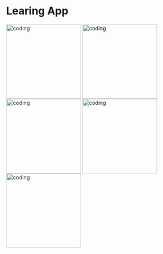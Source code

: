 # Learing App
  <p>
 <img align="center" alt="coding" width="200" src="https://www7.0zz0.com/2024/04/15/15/563660065.png" alt="rashadpro">   
 <img align="center" alt="coding" width="200" src="https://www7.0zz0.com/2024/04/15/15/282928188.png" alt="rashadpro">   
 <img align="center" alt="coding" width="200" src="https://www7.0zz0.com/2024/04/15/15/259059749.png" alt="rashadpro">   
 <img align="center" alt="coding" width="200" src="https://www8.0zz0.com/2024/04/15/15/755959797.png" alt="rashadpro">      
 <img align="center" alt="coding" width="200" src="https://www8.0zz0.com/2024/04/15/15/951252448.png" alt="rashadpro">      
 </p>

